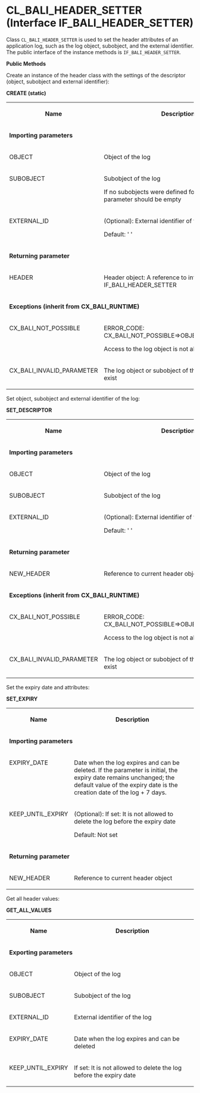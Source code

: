 <!-- loio83c9ad55ceb040a8bf3827a573773f43 -->

# CL\_BALI\_HEADER\_SETTER \(Interface IF\_BALI\_HEADER\_SETTER\)

Class `CL_BALI_HEADER_SETTER` is used to set the header attributes of an application log, such as the log object, subobject, and the external identifier. The public interface of the instance methods is `IF_BALI_HEADER_SETTER`.

**Public Methods**



Create an instance of the header class with the settings of the descriptor \(object, subobject and external identifier\):

**CREATE \(static\)**


<table>
<tr>
<th valign="top">

Name

</th>
<th valign="top">

Description

</th>
</tr>
<tr>
<td valign="top" colspan="2">

**Importing parameters**

</td>
</tr>
<tr>
<td valign="top">

OBJECT

</td>
<td valign="top">

Object of the log

</td>
</tr>
<tr>
<td valign="top">

SUBOBJECT

</td>
<td valign="top">

Subobject of the log

If no subobjects were defined for the log object, the parameter should be empty

</td>
</tr>
<tr>
<td valign="top">

EXTERNAL\_ID

</td>
<td valign="top">

\(Optional\): External identifier of the log

Default: ' '

</td>
</tr>
<tr>
<td valign="top" colspan="2">

**Returning parameter**

</td>
</tr>
<tr>
<td valign="top">

HEADER

</td>
<td valign="top">

Header object: A reference to interface IF\_BALI\_HEADER\_SETTER

</td>
</tr>
<tr>
<td valign="top" colspan="2">

**Exceptions \(inherit from CX\_BALI\_RUNTIME\)**

</td>
</tr>
<tr>
<td valign="top">

CX\_BALI\_NOT\_POSSIBLE

</td>
<td valign="top">

ERROR\_CODE: CX\_BALI\_NOT\_POSSIBLE=\>OBJECT\_NOT\_ALLOWED:

Access to the log object is not allowed

</td>
</tr>
<tr>
<td valign="top">

CX\_BALI\_INVALID\_PARAMETER

</td>
<td valign="top">

The log object or subobject of the header doesn't exist

</td>
</tr>
</table>



Set object, subobject and external identifier of the log:

**SET\_DESCRIPTOR**


<table>
<tr>
<th valign="top">

Name

</th>
<th valign="top">

Description

</th>
</tr>
<tr>
<td valign="top" colspan="2">

**Importing parameters**

</td>
</tr>
<tr>
<td valign="top">

OBJECT

</td>
<td valign="top">

Object of the log

</td>
</tr>
<tr>
<td valign="top">

SUBOBJECT

</td>
<td valign="top">

Subobject of the log

</td>
</tr>
<tr>
<td valign="top">

EXTERNAL\_ID

</td>
<td valign="top">

\(Optional\): External identifier of the log

Default: ' '

</td>
</tr>
<tr>
<td valign="top" colspan="2">

**Returning parameter**

</td>
</tr>
<tr>
<td valign="top">

NEW\_HEADER

</td>
<td valign="top">

Reference to current header object

</td>
</tr>
<tr>
<td valign="top" colspan="2">

**Exceptions \(inherit from CX\_BALI\_RUNTIME\)**

</td>
</tr>
<tr>
<td valign="top">

CX\_BALI\_NOT\_POSSIBLE

</td>
<td valign="top">

ERROR\_CODE: CX\_BALI\_NOT\_POSSIBLE=\>OBJECT\_NOT\_ALLOWED:

Access to the log object is not allowed

</td>
</tr>
<tr>
<td valign="top">

CX\_BALI\_INVALID\_PARAMETER

</td>
<td valign="top">

The log object or subobject of the header doesn't exist

</td>
</tr>
</table>



Set the expiry date and attributes:

**SET\_EXPIRY**


<table>
<tr>
<th valign="top">

Name

</th>
<th valign="top">

Description

</th>
</tr>
<tr>
<td valign="top" colspan="2">

**Importing parameters**

</td>
</tr>
<tr>
<td valign="top">

EXPIRY\_DATE

</td>
<td valign="top">

Date when the log expires and can be deleted. If the parameter is initial, the expiry date remains unchanged; the default value of the expiry date is the creation date of the log + 7 days.

</td>
</tr>
<tr>
<td valign="top">

KEEP\_UNTIL\_EXPIRY

</td>
<td valign="top">

\(Optional\): If set: It is not allowed to delete the log before the expiry date

Default: Not set

</td>
</tr>
<tr>
<td valign="top" colspan="2">

**Returning parameter**

</td>
</tr>
<tr>
<td valign="top">

NEW\_HEADER

</td>
<td valign="top">

Reference to current header object

</td>
</tr>
</table>



Get all header values:

**GET\_ALL\_VALUES**


<table>
<tr>
<th valign="top">

Name

</th>
<th valign="top">

Description

</th>
</tr>
<tr>
<td valign="top" colspan="2">

**Exporting parameters**

</td>
</tr>
<tr>
<td valign="top">

OBJECT

</td>
<td valign="top">

Object of the log

</td>
</tr>
<tr>
<td valign="top">

SUBOBJECT

</td>
<td valign="top">

Subobject of the log

</td>
</tr>
<tr>
<td valign="top">

EXTERNAL\_ID

</td>
<td valign="top">

External identifier of the log

</td>
</tr>
<tr>
<td valign="top">

EXPIRY\_DATE

</td>
<td valign="top">

Date when the log expires and can be deleted

</td>
</tr>
<tr>
<td valign="top">

KEEP\_UNTIL\_EXPIRY

</td>
<td valign="top">

If set: It is not allowed to delete the log before the expiry date

</td>
</tr>
</table>

